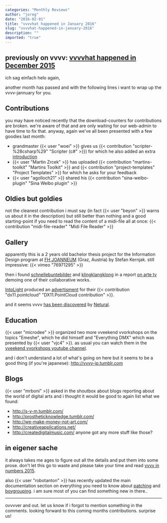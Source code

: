 ```yaml
---
categories: "Monthly Reviews"
author: "joreg"
date: "2016-02-01"
title: "vvvvhat happened in January 2016"
slug: "vvvvhat-happened-in-january-2016"
description: ""
imported: "true"
---
```



previously on vvvv: [vvvvhat happened in December 2015](/blog/2016/vvvvhat-happened-in-dezember-2015)
---
ich sag einfach helo again,

another month has passed and with the following lines i want to wrap up the vvvv-jannuary for you.

## Contributions
you may have noticed recently that the download-counters for contributions are broken. we're aware of that and are only waiting for our web-admin to have time to fix that. anyway, again we've all been presented with a few goodies last month:
* grandmaster {{< user "woei" >}} gives us {{< contribution "scripter-%28csharp%29" "Scripter (c#" >}}) for which he also added an extra [introduction](/blog/2016/introducing-scripter)
* {{< user "Martin Zrcek" >}} has uploaded {{< contribution "martins-toolkit" "Martins Toolkit" >}} and {{< contribution "project-templates" "Project Templates" >}} for which he asks for your feedback
* {{< user "agolloch21" >}} shared his {{< contribution "sina-weibo-plugin" "Sina Weibo plugin" >}}

## Oldies but goldies
not the cleanest contribution i must say (in fact {{< user "beyon" >}} warns us about it in the description) but still better than nothing and a good starting-point if you need to read the content of a midi-file all at once: {{< contribution "midi-file-reader" "Midi File Reader" >}}

## Gallery
apparently this is a 2 years old bachelor thesis project for the Information Design program at [FH JOANNEUM](http://www.fh-joanneum.at/) (Graz, Austria) by Stefan Kernjak. still impressive:
{{< vimeo "76971295" >}}

then i found [schnellebuntebilder](http://schnellebuntebilder.de) and [klingklangklong](http://klingklangklong.de) in a report [on arte tv](http://cinema.arte.tv/de/artikel/zoom-kinect) demoing one of their collaborative works.

[IntoLight](http://intolight.de) produced an [advertisment](http://www.intolight.de/en/projects/dx11pointcloud) for their {{< contribution "dx11.pointcloud" "DX11.PointCloud contribution" >}}.

and it seems vvvv [has been discovered](http://www.netural.com/allgemein/interaktive-live-performance-das-publikum-macht-mit/) by [Netural](http://netural.at).

## Education
{{< user "microdee" >}} organized two more vveekend vvorkshops on the topics "Emeshe", which he did himself and "Everything DMX" which was presented by {{< user "vjc4" >}}. as usual you can watch them in the [vveekend vvorkshops youtube channel](https://www.youtube.com/channel/UCa8Vqigdbq5Gam_6dcGdNBw).

and i don't understand a lot of what's going on here but it seems to be a good thing (if you're japanese): http://vvvv-jp.tumblr.com

## Blogs
{{< user "mrboni" >}} asked in the shoutbox about blogs reporting about the world of digital arts and i thought it would be good to again list what we found:
* http://s-v-m.tumblr.com/
* http://prostheticknowledge.tumblr.com/
* http://we-make-money-not-art.com/
* http://creativeapplications.net/
* http://createdigitalmusic.com/
anyone got any more stuff like those?

## in eigener sache
it always takes me ages to figure out all the details and put them into some prose. don't let this go to waste and please take your time and read [vvvv in numbers 2015](/blog/2016/vvvv-in-numbers-2015). 

also {{< user "robotanton" >}} has recently updated the main documentation section on everything you need to know about [patching](/blog/2016/know-your-patches) and [boygrouping](https://betadocs.vvvv.org/using-vvvv/boygrouping/index.html). i am sure most of you can find something new in there..

---

ovvvver and out. let us know if i forgot to mention something in the comments. looking forward to this coming months contributions. surprise us!